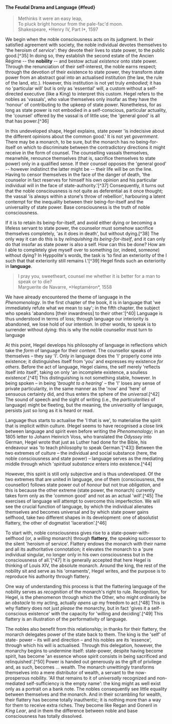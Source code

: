 #### The Feudal Drama and Language {#feud}

<blockquote class="short epigraph">Methinks it were an easy leap,<br/>To pluck bright honour from the pale-fac'd moon. <footer>Shakespeare, *Henry IV, Part I*, 1597</footer></blockquote>

We begin when the noble consciousness acts on its judgment. In their satisfied
agreement with society, the noble individual devotes themselves to 'the heroism
of *service*': they devote their lives to state power, to the public good.[^35]
In doing so, they establish the second estate of the Ancien Régime -- the
**nobility** -- and bestow actual *existence* onto state power. Through the
renunciation of their self-interest, the noble earns respect; through the
devotion of their existence to state power, they transform state power from an
abstract goal into an actualised institution (the law, the rule of the land,
etc.). However, this institution is not yet truly *embodied*; it has no
'particular will' but is only as 'essential' will, a custom without a
self-directed executive (like a King) to interpret this custom. Hegel refers to
the nobles as 'vassals', who value themselves only insofar as they have the
'honour' of contributing to the upkeep of state power. Nonetheless, for as long
as state power is not embodied in a self-conscious, particular actuality, the
'counsel' offered by the vassal is of little use; the 'general good' is all that
has power.[^36]

In this undeveloped shape, Hegel explains, state power 'is indecisive about the
different opinions about the common good.' It is not yet *government*. There may
be a monarch, to be sure, but the monarch has no being-for-itself on which to
discriminate between the contradictory directions it might receive in the form
of counsel. The counselling vassals themselves, meanwhile, renounce themselves
(that is, sacrifice themselves to state power) only in a qualified sense. If
their counsel opposes the 'general good' -- however indistinct the latter might
be -- their life will be on the line. Having to censor themselves in the face of
the danger of death, 'the counselor in fact reserves for himself his own opinion
and his particular individual will in the face of state-authority.'[^37]
Consequently, it turns out that the noble consciousness is not quite as
deferential as it once thought; the vassal 'is always within a stone's throw of
rebellion', harbouring a latent contempt for the inequality between their
being-for-itself and the universality of state power. Base consciousness is the
truth of noble consciousness.

If it is to retain its being-for-itself, and avoid either dying or becoming a
lifeless servant to state power, the counselor must somehow sacrifice themselves
completely, 'as it does in death', but without dying.[^38] The only way it can
do this is by *relinquishing its being-for-itself*, and it can only do that
insofar as state power is also a self. How can this be done? How am I able to
completely give myself over to something (or, indeed, some*one*) without dying?
In Hyppolite's words, the task is 'to find an exteriority of the I such that
that exteriority still remains I.'[^39] Hegel finds such an exteriority in
**language**.

<blockquote class="epigraph">I pray you, sweetheart, counsel me whether it is better for a man to speak or to die? <footer>Marguerite de Navarre, *Heptaméron*, 1558</footer></blockquote>

We have already encountered the theme of language in the *Phenomenology*. In the
first chapter of the book, it is in language that 'we immediately refute what we
mean to say'; in the fifth chapter, the subject who speaks 'abandons [their
inwardness] to their other.'[^40] Language is thus understood in terms of loss;
through language our interiority is abandoned, we lose hold of our intention. In
other words, to speak is to surrender without dying: this is why the noble
counsellor must turn to language

At this point, Hegel develops his philosophy of language in reflections which
take the *form* of language for their *content*. The counsellor speaks of
themselves – they say 'I'. Only in language does the 'I' properly come into
existence; it distinguishes itself from 'you' and expresses my existence *for
others*. Before the act of language, Hegel claims, the self merely 'reflects
itself into itself', taking on only 'an incomplete existence, a soulless
existence'.[^41] This distinguishing is not something stable, however. In being
spoken – in being '*brought to a hearing*' – the 'I' loses any sense of private
particularity, in the same manner as the 'now' and 'here' of sensuous certainty
did, and thus enters the sphere of the *universal*.[^42] The sound of speech and
the sight of writing (i.e., the *particularities* of language) might be
fleeting, but the meaning, the *universality* of language, persists just so long
as it is heard or read.

Language thus starts to actualise the 'I that is we', to materialise the spirit
that is implicit within culture. (Hegel seems to have recognised a close link
between language and spirit even before writing the *Phenomenology*; in an 1805
letter to Johann Heinrich Voss, who translated the *Odyssey* into German, Hegel
wrote that just as Luther had done for the Bible, his endeavour was 'to teach
philosophy to speak German.'[^43]) Between the two extremes of culture – the
individual and social substance (here, the noble consciousness and state power)
– language serves as the mediating middle through which '*spiritual substance*
enters into existence.[^44]

However, this spirit is still only subjective and is thus undeveloped. Of the
two extremes that are united in language, one of them (consciousness, the
counsellor) follows state power out of *honour* but not true *obligation*, and
this is because the other extreme (state power, the monarch) currently takes
form only as the 'common good' and not as an actual '*will*'.[^45] The exercises
of language will attempt to overcome this imperfection. We will see the crucial
function of language, by which the individual alienates themselves and becomes
universal and by which state power gains selfhood, take two different shapes in
its development: one of absolutist flattery, the other of dogmatist
'laceration'.[^46]

To start with, noble consciousness gives rise to a state-power-with-selfhood
(or, a *willing* monarch) through **flattery**, the speaking successor to the
silent 'heroism of service'. Flattery endows the monarch with their name and all
its authoritative connotation; it elevates the monarch to a 'pure individual
singular, no longer only in his own consciousness but in the consciousness of
all.'[^47] It is generally accepted that here Hegel is thinking of Louis XIV,
the absolute monarch. Around the king, the rest of the nobility sit and serve as
his 'ornaments', Hegel writes, and the purpose is to reproduce his authority
through flattery.

One way of understanding this process is that the flattering language of the
nobility serves as *recognition* of the monarch's right to rule. Recognition,
for Hegel, is the phenomenon through which the Other, who might ordinarily be an
*obstacle* to my acting, actually *opens up* my freedom to act.[^48] This is why
flattery does not just *please* the monarchy, but in fact 'gives it a
self-conscious existence' with the capacity for 'willing and deciding'.[^49]
This flattery is an illustration of the performativity of language.

The nobles also benefit from this relationship; in thanks for their flattery,
the monarch delegates power of the state back to them. The king is the 'self' of
state- power – its will and direction – and his nobles are its 'essence',
through which his will is actualised. Through this delegation, however, the
monarchy begins to undermine itself: state-power, despite having become spirit,
has become 'an essence whose spirit consists in being sacrificed and
relinquished'.[^50] Power is handed out generously as the gift of privilege and,
as such, becomes … wealth. The monarch unwittingly transforms themselves into a
mere distributor of wealth, a servant to the now-prosperous nobility. 'All that
remains to it of *universally* recognized and non-mediated self-sufficiency is
the empty name': the king might as well exist only as a portrait on a bank note.
The nobles consequently see little equality between themselves and the monarch.
And in their scrambling for wealth, their flattery has become totally
inauthentic; it is nothing more than a way for them to receive extra riches.
They become like Regan and Goneril in *King Lear*, and in them the difference
between noble and base consciousness has totally dissolved.
